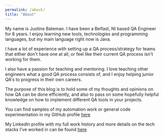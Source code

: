 ```yaml
---
permalink: /about/
title: "About"
---
```


My name is Justine Bateman. I have been a Belfast, NI based QA Engineer for 8 years. I enjoy learning new tools, technologies and programming languages, but my main language right now is Java. 

I have a lot of experience with setting up a QA process/strategy for teams that either don't have one at all, or feel like their current QA process isn't working for them. 

I also have a passion for teaching and mentoring. I love teaching other engineers what a good QA process consists of, and I enjoy helping junior QA's to progress in their own careers.

The purpose of this blog is to hold some of my thoughts and opinions on how QA can be done efficiently, and also to pass on some hopefully helpful knowledge on how to implement different QA tools in your projects. 

You can find samples of my automation work or general code experimentation in my GitHub profile <a href="https://github.com/justinebateman" target="_blank">here</a>

My LinkedIn profile with my full work history and more details on the tech stacks I've worked in can be found <a href="https://www.linkedin.com/in/justinebateman/" target="_blank">here</a>
